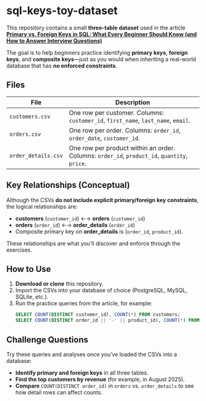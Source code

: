 # sql-keys-toy-dataset


This repository contains a small **three-table dataset** used in the article  
[**Primary vs. Foreign Keys in SQL: What Every Beginner Should Know (and How to Answer Interview Questions)**](https://medium.com/@moon2512/primary-vs-66aa0978795c)


The goal is to help beginners practice identifying **primary keys**, **foreign keys**, and **composite keys**—just as you would when inheriting a real-world database that has **no enforced constraints**.

## Files

| File | Description |
|------|------------|
| `customers.csv`     | One row per customer. Columns: `customer_id`, `first_name`, `last_name`, `email`. |
| `orders.csv`        | One row per order. Columns: `order_id`, `order_date`, `customer_id`. |
| `order_details.csv` | One row per product within an order. Columns: `order_id`, `product_id`, `quantity`, `price`. |

## Key Relationships (Conceptual)

Although the CSVs **do not include explicit primary/foreign key constraints**, the logical relationships are:

- **customers** (`customer_id`) ←→ **orders** (`customer_id`)  
- **orders** (`order_id`) ←→ **order_details** (`order_id`)  
- Composite primary key on **order_details** is (`order_id`, `product_id`).

These relationships are what you’ll discover and enforce through the exercises.

## How to Use

1. **Download or clone** this repository.  
2. Import the CSVs into your database of choice (PostgreSQL, MySQL, SQLite, etc.).  
3. Run the practice queries from the article, for example:
   ```sql
   SELECT COUNT(DISTINCT customer_id), COUNT(*) FROM customers;
   SELECT COUNT(DISTINCT order_id || '-' || product_id), COUNT(*) FROM order_details;

## Challenge Questions

Try these queries and analyses once you’ve loaded the CSVs into a database:

- **Identify primary and foreign keys** in all three tables.  
- **Find the top customers by revenue** (for example, in August 2025).  
- **Compare** `COUNT(DISTINCT order_id)` in `orders` vs. `order_details` to see how detail rows can affect counts.
